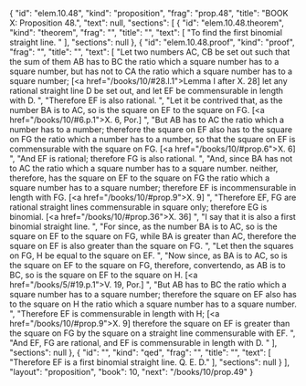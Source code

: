 {
  "id": "elem.10.48",
  "kind": "proposition",
  "frag": "prop.48",
  "title": "BOOK X: Proposition 48.",
  "text": null,
  "sections": [
    {
      "id": "elem.10.48.theorem",
      "kind": "theorem",
      "frag": "",
      "title": "",
      "text": [
        "To find the first binomial straight line. "
      ],
      "sections": null
    },
    {
      "id": "elem.10.48.proof",
      "kind": "proof",
      "frag": "",
      "title": "",
      "text": [
        "Let two numbers AC, CB be set out such that the sum of them AB has to BC the ratio which a square number has to a square number, but has not to CA the ratio which a square number has to a square number; [<a href=\"/books/10/#28.l.1\">Lemma I after X. 28</a>]  let any rational straight line D be set out, and let EF be commensurable in length with D. ",
        "Therefore EF is also rational. ",
        "Let it be contrived that, as the number BA is to AC, so is the square on EF to the square on FG. [<a href=\"/books/10/#6.p.1\">X. 6, Por.</a>] ",
        "But AB has to AC the ratio which a number has to a number; therefore the square on EF also has to the square on FG the ratio which a number has to a number, so that the square on EF is commensurable with the square on FG. [<a href=\"/books/10/#prop.6\">X. 6</a>] ",
        "And EF is rational; therefore FG is also rational. ",
        "And, since BA has not to AC the ratio which a square number has to a square number. neither, therefore, has the square on EF to the square on FG the ratio which a square number has to a square number; therefore EF is incommensurable in length with FG. [<a href=\"/books/10/#prop.9\">X. 9</a>] ",
        "Therefore EF, FG are rational straight lines commensurable in square only; therefore EG is binomial. [<a href=\"/books/10/#prop.36\">X. 36</a>] ",
        "I say that it is also a first binomial straight line. ",
        "For since, as the number BA is to AC, so is the square on EF to the square on FG, while BA is greater than AC, therefore the square on EF is also greater than the square on FG. ",
        "Let then the squares on FG, H be equal to the square on EF. ",
        "Now since, as BA is to AC, so is the square on EF to the square on FG, therefore, convertendo, as AB is to BC, so is the square on EF to the square on H. [<a href=\"/books/5/#19.p.1\">V. 19, Por.</a>] ",
        "But AB has to BC the ratio which a square number has to a square number; therefore the square on EF also has to the square on H the ratio which a square number has to a square number. ",
        "Therefore EF is commensurable in length with H; [<a href=\"/books/10/#prop.9\">X. 9</a>] therefore the square on EF is greater than the square on FG by the square on a straight line commensurable with EF. ",
        "And EF, FG are rational, and EF is commensurable in length with D. "
      ],
      "sections": null
    },
    {
      "id": "",
      "kind": "qed",
      "frag": "",
      "title": "",
      "text": [
        "Therefore EF is a first binomial straight line. Q. E. D."
      ],
      "sections": null
    }
  ],
  "layout": "proposition",
  "book": 10,
  "next": "/books/10/prop.49"
}
